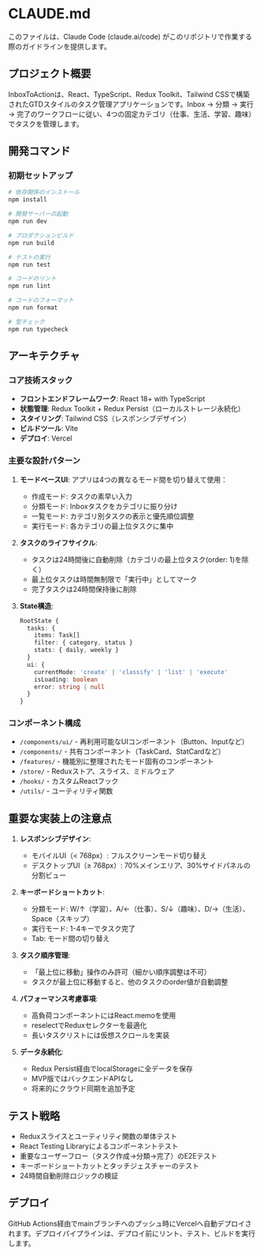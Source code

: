 # CLAUDE.md

このファイルは、Claude Code (claude.ai/code) がこのリポジトリで作業する際のガイドラインを提供します。

## プロジェクト概要

InboxToActionは、React、TypeScript、Redux Toolkit、Tailwind CSSで構築されたGTDスタイルのタスク管理アプリケーションです。Inbox → 分類 → 実行 → 完了のワークフローに従い、4つの固定カテゴリ（仕事、生活、学習、趣味）でタスクを管理します。

## 開発コマンド

### 初期セットアップ
```bash
# 依存関係のインストール
npm install

# 開発サーバーの起動
npm run dev

# プロダクションビルド
npm run build

# テストの実行
npm run test

# コードのリント
npm run lint

# コードのフォーマット
npm run format

# 型チェック
npm run typecheck
```

## アーキテクチャ

### コア技術スタック
- **フロントエンドフレームワーク**: React 18+ with TypeScript
- **状態管理**: Redux Toolkit + Redux Persist（ローカルストレージ永続化）
- **スタイリング**: Tailwind CSS（レスポンシブデザイン）
- **ビルドツール**: Vite
- **デプロイ**: Vercel

### 主要な設計パターン

1. **モードベースUI**: アプリは4つの異なるモード間を切り替えて使用：
   - 作成モード: タスクの素早い入力
   - 分類モード: Inboxタスクをカテゴリに振り分け
   - 一覧モード: カテゴリ別タスクの表示と優先順位調整
   - 実行モード: 各カテゴリの最上位タスクに集中

2. **タスクのライフサイクル**:
   - タスクは24時間後に自動削除（カテゴリの最上位タスク(order: 1)を除く）
   - 最上位タスクは時間無制限で「実行中」としてマーク
   - 完了タスクは24時間保持後に削除

3. **State構造**:
   ```typescript
   RootState {
     tasks: {
       items: Task[]
       filter: { category, status }
       stats: { daily, weekly }
     }
     ui: {
       currentMode: 'create' | 'classify' | 'list' | 'execute'
       isLoading: boolean
       error: string | null
     }
   }
   ```

### コンポーネント構成
- `/components/ui/` - 再利用可能なUIコンポーネント（Button、Inputなど）
- `/components/` - 共有コンポーネント（TaskCard、StatCardなど）
- `/features/` - 機能別に整理されたモード固有のコンポーネント
- `/store/` - Reduxストア、スライス、ミドルウェア
- `/hooks/` - カスタムReactフック
- `/utils/` - ユーティリティ関数

## 重要な実装上の注意点

1. **レスポンシブデザイン**: 
   - モバイルUI（< 768px）: フルスクリーンモード切り替え
   - デスクトップUI（≥ 768px）: 70%メインエリア、30%サイドパネルの分割ビュー

2. **キーボードショートカット**:
   - 分類モード: W/↑（学習）、A/←（仕事）、S/↓（趣味）、D/→（生活）、Space（スキップ）
   - 実行モード: 1-4キーでタスク完了
   - Tab: モード間の切り替え

3. **タスク順序管理**:
   - 「最上位に移動」操作のみ許可（細かい順序調整は不可）
   - タスクが最上位に移動すると、他のタスクのorder値が自動調整

4. **パフォーマンス考慮事項**:
   - 高負荷コンポーネントにはReact.memoを使用
   - reselectでReduxセレクターを最適化
   - 長いタスクリストには仮想スクロールを実装

5. **データ永続化**:
   - Redux Persist経由でlocalStorageに全データを保存
   - MVP版ではバックエンドAPIなし
   - 将来的にクラウド同期を追加予定

## テスト戦略

- Reduxスライスとユーティリティ関数の単体テスト
- React Testing Libraryによるコンポーネントテスト
- 重要なユーザーフロー（タスク作成→分類→完了）のE2Eテスト
- キーボードショートカットとタッチジェスチャーのテスト
- 24時間自動削除ロジックの検証

## デプロイ

GitHub Actions経由でmainブランチへのプッシュ時にVercelへ自動デプロイされます。デプロイパイプラインは、デプロイ前にリント、テスト、ビルドを実行します。